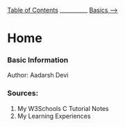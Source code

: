
[Table of Contents](README.mb) __________ [Basics ⟶](Basics.md)

# Home

### Basic Information
Author: Aadarsh Devi

### Sources:
1. My W3Schools C Tutorial Notes
2. My Learning Experiences
